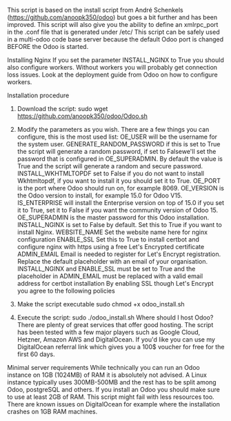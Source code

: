 
This script is based on the install script from André Schenkels (https://github.com/anoopk350/odoo) but goes a bit further and has been improved. This script will also give you the ability to define an xmlrpc_port in the .conf file that is generated under /etc/ This script can be safely used in a multi-odoo code base server because the default Odoo port is changed BEFORE the Odoo is started.

Installing Nginx
If you set the parameter INSTALL_NGINX to True you should also configure workers. Without workers you will probably get connection loss issues. Look at the deployment guide from Odoo on how to configure workers.

Installation procedure
1. Download the script:
sudo wget https://github.com/anoopk350/odoo/Odoo.sh
2. Modify the parameters as you wish.
There are a few things you can configure, this is the most used list:
OE_USER will be the username for the system user.
GENERATE_RANDOM_PASSWORD if this is set to True the script will generate a random password, if set to Falsewe'll set the password that is configured in OE_SUPERADMIN. By default the value is True and the script will generate a random and secure password.
INSTALL_WKHTMLTOPDF set to False if you do not want to install Wkhtmltopdf, if you want to install it you should set it to True.
OE_PORT is the port where Odoo should run on, for example 8069.
OE_VERSION is the Odoo version to install, for example 15.0 for Odoo V15.
IS_ENTERPRISE will install the Enterprise version on top of 15.0 if you set it to True, set it to False if you want the community version of Odoo 15.
OE_SUPERADMIN is the master password for this Odoo installation.
INSTALL_NGINX is set to False by default. Set this to True if you want to install Nginx.
WEBSITE_NAME Set the website name here for nginx configuration
ENABLE_SSL Set this to True to install certbot and configure nginx with https using a free Let's Encrypted certificate
ADMIN_EMAIL Email is needed to register for Let's Encrypt registration. Replace the default placeholder with an email of your organisation.
INSTALL_NGINX and ENABLE_SSL must be set to True and the placeholder in ADMIN_EMAIL must be replaced with a valid email address for certbot installation
By enabling SSL though Let's Encrypt you agree to the following policies

3. Make the script executable
sudo chmod +x odoo_install.sh
4. Execute the script:
sudo ./odoo_install.sh
Where should I host Odoo?
There are plenty of great services that offer good hosting. The script has been tested with a few major players such as Google Cloud, Hetzner, Amazon AWS and DigitalOcean. If you'd like you can use my DigitalOcean referral link which gives you a 100$ voucher for free for the first 60 days.

Minimal server requirements
While technically you can run an Odoo instance on 1GB (1024MB) of RAM it is absolutely not advised. A Linux instance typically uses 300MB-500MB and the rest has to be split among Odoo, postgreSQL and others. If you install an Odoo you should make sure to use at least 2GB of RAM. This script might fail with less resources too. There are known issues on DigitalOcean for example where the installation crashes on 1GB RAM machines.
